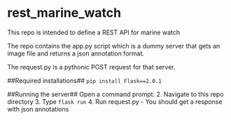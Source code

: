 # rest_marine_watch
This repo is intended to define a REST API for marine watch 

The repo contains the app.py script which is a dummy server that gets an image file and returns a json annotation format.

The request.py is a pythonic POST request for that server.

##Required installations##
`pip install Flask==2.0.1`

##Running the server##
Open a command prompt.
2. Navigate to this repo directory 
3. Type `flask run`
4. Run request.py - You should get a response with json annotations

